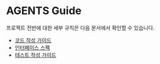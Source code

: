 # AGENTS Guide

프로젝트 전반에 대한 세부 규칙은 다음 문서에서 확인할 수 있습니다.

- [코드 작성 가이드](CODE_GUIDE.md)
- [인터페이스 스펙](INTERFACE_SPEC.md)
- [테스트 작성 가이드](TEST_GUIDE.md)
